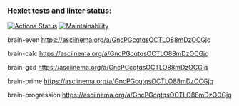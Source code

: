 ### Hexlet tests and linter status:

[![Actions Status](https://github.com/IVANn84/frontend-project-lvl1/workflows/hexlet-check/badge.svg)](https://github.com/IVANn84/frontend-project-lvl1/actions)
[![Maintainability](https://api.codeclimate.com/v1/badges/c541b5fc83e0f416e69f/maintainability)](https://codeclimate.com/github/IVANn84/frontend-project-lvl1/maintainability)

brain-even https://asciinema.org/a/GncPGcqtqsOCTLO88mDzOCGjq

brain-calc https://asciinema.org/a/GncPGcqtqsOCTLO88mDzOCGjq

brain-gcd https://asciinema.org/a/GncPGcqtqsOCTLO88mDzOCGjq

brain-prime https://asciinema.org/a/GncPGcqtqsOCTLO88mDzOCGjq

brain-progression https://asciinema.org/a/GncPGcqtqsOCTLO88mDzOCGjq
